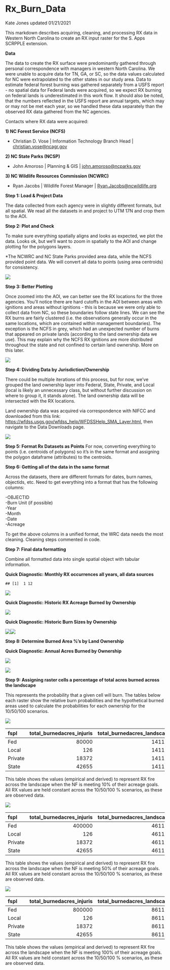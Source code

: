 Rx\_Burn\_Data
================
Kate Jones
updated 01/21/2021

This markdown describes acquiring, cleaning, and processing RX data in
Western North Carolina to create an RX input raster for the S. Apps
SCRPPLE extension.

**Data**

The data to create the RX surface were predominantly gathered through
personal correspondence with managers in western North Carolina. We were
unable to acquire data for TN, GA, or SC, so the data values calculated
for NC were extrapolated to the other states in our study area. Data to
estimate federal forest burning was gathered separately from a USFS
report - no spatial data for Federal lands were acquired, so we expect
RX burning on federal lands is underestimated in this work flow. It
should also be noted, that the numbers reflected in the USFS report are
annual targets, which may or may not be met each year, so we handled
these data separately than the observed RX data gathered from the NC
agencies.

Contacts where RX data were acquired:

**1) NC Forest Service (NCFS)**  
- Christian D. Vose \| Information Technology Branch Head \|
<christian.vose@ncagr.gov>

**2) NC State Parks (NCSP)**  
- John Amoroso \| Planning & GIS \| <john.amoroso@ncparks.gov>

**3) NC Wildlife Resources Commission (NCWRC)**  
- Ryan Jacobs \| Wildlife Forest Manager \| <Ryan.Jacobs@ncwildlife.org>

**Step 1: Load & Project Data**

The data collected from each agency were in slightly different formats,
but all spatial. We read all the datasets in and project to UTM 17N and
crop them to the AOI.

**Step 2: Plot and Check**

To make sure everything spatially aligns and looks as expected, we plot
the data. Looks ok, but we’ll want to zoom in spatially to the AOI and
change plotting for the polygons layers.

\*The NCWRC and NC State Parks provided area data, while the NCFS
provided point data. We will convert all data to points (using area
centroids) for consistency.

![](Rx_data_processing_files/figure-gfm/unnamed-chunk-2-1.png)<!-- -->

**Step 3: Better Plotting**

Once zoomed into the AOI, we can better see the RX locations for the
three agencies. You’ll notice there are hard cutoffs in the AOI between
areas with ignitions and areas without ignitions - this is because we
were only able to collect data from NC, so these boundaries follow state
lines. We can see the RX burns are fairly clustered (i.e. the
observations generally occur in the same locations, which are contained
within management boundaries). The exception is the NCFS in grey, which
had an unexpected number of burns that appeared on private lands
(according to the land ownership data we use). This may explain why the
NCFS RX ignitions are more distributed throughout the state and not
confined to certain land ownership. More on this later.

![](Rx_data_processing_files/figure-gfm/unnamed-chunk-3-1.png)<!-- -->

**Step 4: Dividing Data by Jurisdiction/Ownership**

There could be multiple iterations of this process, but for now, we’ve
grouped the land ownership layer into Federal, State, Private, and Local
(local is likely an unnecessary class, but without further discussion on
where to group it, it stands alone). The land ownership data will be
intersected with the RX locations.

Land ownership data was acquired via correspondence with NIFCC and
downloaded from this link:
<https://wfdss.usgs.gov/wfdss_help/WFDSSHelp_SMA_Layer.html>, then
navigate to the Data Downloads page.

![](Rx_data_processing_files/figure-gfm/unnamed-chunk-4-1.png)<!-- -->

**Step 5: Format Rx Datasets as Points** For now, converting everything
to points (i.e. centroids of polygons) so it’s in the same format and
assigning the polygon dataframe (attributes) to the centroids.

**Step 6: Getting all of the data in the same format**

Across the datasets, there are different formats for dates, burn names,
objectids, etc. Need to get everything into a format that has the
following columns:

-OBJECTID  
-Burn Unit (if possible)  
-Year  
-Month  
-Date  
-Acreage

To get the above columns in a unified format, the WRC data needs the
most cleaning. Cleaning steps commented in code.

**Step 7: Final data formatting**

Combine all formatted data into single spatial object with tabular
information.

**Quick Diagnostic: Monthly RX occurrences all years, all data sources**

    ## [1]  1 12

![](Rx_data_processing_files/figure-gfm/unnamed-chunk-9-1.png)<!-- -->

**Quick Diagnostic: Historic RX Acreage Burned by Ownership**

![](Rx_data_processing_files/figure-gfm/unnamed-chunk-10-1.png)<!-- -->

**Quick Diagnostic: Historic Burn Sizes by Ownership**

![](Rx_data_processing_files/figure-gfm/unnamed-chunk-11-1.png)<!-- -->![](Rx_data_processing_files/figure-gfm/unnamed-chunk-11-2.png)<!-- -->

**Step 8: Determine Burned Area %’s by Land Ownership**

**Quick Diagnostic: Annual Acres Burned by Ownership**

![](Rx_data_processing_files/figure-gfm/unnamed-chunk-13-1.png)<!-- -->

![](Rx_data_processing_files/figure-gfm/unnamed-chunk-14-1.png)<!-- -->

**Step 9: Assigning raster cells a percentage of total acres burned
across the landscape**

This represents the probability that a given cell will burn. The tables
below each raster show the relative burn probabilities and the
hypothetical burned areas used to calculate the probabilities for each
ownership for the 10/50/100 scenarios.

![](Rx_data_processing_files/figure-gfm/unnamed-chunk-16-1.png)<!-- -->

| fspl    | total\_burnedacres\_injuris | total\_burnedacres\_landscape | perc\_of\_land\_burn | round\_perc\_land\_burn |
|:--------|----------------------------:|------------------------------:|---------------------:|------------------------:|
| Fed     |                       80000 |                        141153 |            0.5667609 |                    0.57 |
| Local   |                         126 |                        141153 |            0.0008926 |                    0.00 |
| Private |                       18372 |                        141153 |            0.1301566 |                    0.13 |
| State   |                       42655 |                        141153 |            0.3021898 |                    0.30 |

This table shows the values (empirical and derived) to represent RX fire
across the landscape when the NF is meeting 10% of their acreage goals.
All RX values are held constant across the 10/50/100 % scenarios, as
these are observed data.

![](Rx_data_processing_files/figure-gfm/unnamed-chunk-16-2.png)<!-- -->

| fspl    | total\_burnedacres\_injuris | total\_burnedacres\_landscape | perc\_of\_land\_burn | round\_perc\_land\_burn |
|:--------|----------------------------:|------------------------------:|---------------------:|------------------------:|
| Fed     |                      400000 |                        461153 |            0.8673911 |                    0.87 |
| Local   |                         126 |                        461153 |            0.0002732 |                    0.00 |
| Private |                       18372 |                        461153 |            0.0398393 |                    0.04 |
| State   |                       42655 |                        461153 |            0.0924964 |                    0.09 |

This table shows the values (empirical and derived) to represent RX fire
across the landscape when the NF is meeting 50% of their acreage goals.
All RX values are held constant across the 10/50/100 % scenarios, as
these are observed data.

![](Rx_data_processing_files/figure-gfm/unnamed-chunk-16-3.png)<!-- -->

| fspl    | total\_burnedacres\_injuris | total\_burnedacres\_landscape | perc\_of\_land\_burn | round\_perc\_land\_burn |
|:--------|----------------------------:|------------------------------:|---------------------:|------------------------:|
| Fed     |                      800000 |                        861153 |            0.9289871 |                    0.93 |
| Local   |                         126 |                        861153 |            0.0001463 |                    0.00 |
| Private |                       18372 |                        861153 |            0.0213342 |                    0.02 |
| State   |                       42655 |                        861153 |            0.0495324 |                    0.05 |

This table shows the values (empirical and derived) to represent RX fire
across the landscape when the NF is meeting 100% of their acreage goals.
All RX values are held constant across the 10/50/100 % scenarios, as
these are observed data.
